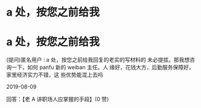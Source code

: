 # a 处，按您之前给我

# a 处，按您之前给我

(提问)匿名用户 : a 处，按您之前给我回复的老实的写材料的 未必提拔。那我想咨询一下，如何 panfu 新的 weiban 主任。人 缘好，花钱大方，后勤服务保障好，家里经济实力不错，这 些优势能混上去吗

2019-08-09

回答：【老 A 讲职场人应掌握的手段】(0 赞)